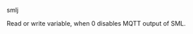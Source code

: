 <span style='color:var(--vscode-symbolIcon-methodForeground);'>smlj</span> 

Read or write variable, when 0 disables MQTT output of SML.
